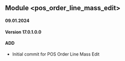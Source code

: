 ## Module <pos_order_line_mass_edit>

#### 09.01.2024
#### Version 17.0.1.0.0
#### ADD
- Initial commit for POS Order Line Mass Edit

